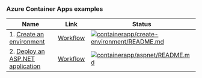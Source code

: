 ### Azure Container Apps examples

| Name | Link | Status
| ---- | ---- | ------ 
| 1. [Create an environment](create-environment/README.md) | [Workflow](../.github/workflows/containerapp_create-environment_README_md.yml) | [![containerapp/create-environment/README.md](https://github.com/mnriem/csharp-on-azure-examples/actions/workflows/containerapp_create-environment_README_md.yml/badge.svg)](https://github.com/mnriem/csharp-on-azure-examples/actions/workflows/containerapp_create-environment_README_md.yml)
| 2. [Deploy an ASP.NET application](aspnet/README.md) | [Workflow](../.github/workflows/containerapp_aspnet_README_md.yml) | [![containerapp/aspnet/README.md](https://github.com/mnriem/csharp-on-azure-examples/actions/workflows/containerapp_aspnet_README_md.yml/badge.svg)](https://github.com/mnriem/csharp-on-azure-examples/actions/workflows/containerapp_aspnet_README_md.yml)

<!-- workflow.run() 

  exit 0
  
  -->
